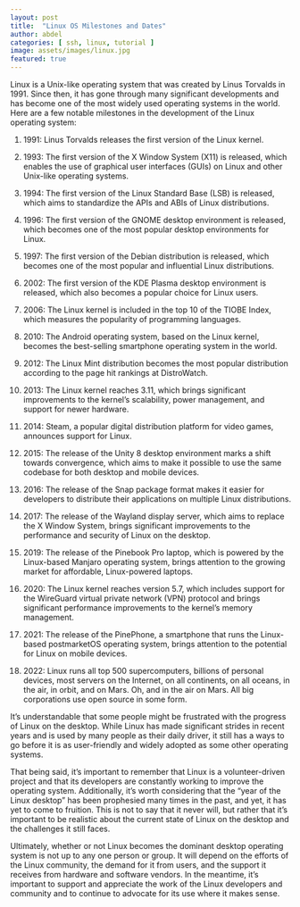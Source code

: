 ```yaml
---
layout: post
title:  "Linux OS Milestones and Dates"
author: abdel
categories: [ ssh, linux, tutorial ]
image: assets/images/linux.jpg
featured: true
---
```

Linux is a Unix-like operating system that was created by Linus Torvalds in 1991. Since then, it has gone through many significant developments and has become one of the most widely used operating systems in the world. Here are a few notable milestones in the development of the Linux operating system:

1. 1991: Linus Torvalds releases the first version of the Linux kernel.
2. 1993: The first version of the X Window System (X11) is released, which enables the use of graphical user interfaces (GUIs) on Linux and other Unix-like operating systems.

3. 1994: The first version of the Linux Standard Base (LSB) is released, which aims to standardize the APIs and ABIs of Linux distributions.

4. 1996: The first version of the GNOME desktop environment is released, which becomes one of the most popular desktop environments for Linux.

5. 1997: The first version of the Debian distribution is released, which becomes one of the most popular and influential Linux distributions.

6. 2002: The first version of the KDE Plasma desktop environment is released, which also becomes a popular choice for Linux users.

7. 2006: The Linux kernel is included in the top 10 of the TIOBE Index, which measures the popularity of programming languages.

8. 2010: The Android operating system, based on the Linux kernel, becomes the best-selling smartphone operating system in the world.

9. 2012: The Linux Mint distribution becomes the most popular distribution according to the page hit rankings at DistroWatch.

10. 2013: The Linux kernel reaches 3.11, which brings significant improvements to the kernel’s scalability, power management, and support for newer hardware.

11. 2014: Steam, a popular digital distribution platform for video games, announces support for Linux.

12. 2015: The release of the Unity 8 desktop environment marks a shift towards convergence, which aims to make it possible to use the same codebase for both desktop and mobile devices.

13. 2016: The release of the Snap package format makes it easier for developers to distribute their applications on multiple Linux distributions.

14. 2017: The release of the Wayland display server, which aims to replace the X Window System, brings significant improvements to the performance and security of Linux on the desktop.

15. 2019: The release of the Pinebook Pro laptop, which is powered by the Linux-based Manjaro operating system, brings attention to the growing market for affordable, Linux-powered laptops.

16. 2020: The Linux kernel reaches version 5.7, which includes support for the WireGuard virtual private network (VPN) protocol and brings significant performance improvements to the kernel’s memory management.

17. 2021: The release of the PinePhone, a smartphone that runs the Linux-based postmarketOS operating system, brings attention to the potential for Linux on mobile devices.

18. 2022: Linux runs all top 500 supercomputers, billions of personal devices, most servers on the Internet, on all continents, on all oceans, in the air, in orbit, and on Mars. Oh, and in the air on Mars. All big corporations use open source in some form.

It’s understandable that some people might be frustrated with the progress of Linux on the desktop. While Linux has made significant strides in recent years and is used by many people as their daily driver, it still has a ways to go before it is as user-friendly and widely adopted as some other operating systems.

That being said, it’s important to remember that Linux is a volunteer-driven project and that its developers are constantly working to improve the operating system. Additionally, it’s worth considering that the “year of the Linux desktop” has been prophesied many times in the past, and yet, it has yet to come to fruition. This is not to say that it never will, but rather that it’s important to be realistic about the current state of Linux on the desktop and the challenges it still faces.

Ultimately, whether or not Linux becomes the dominant desktop operating system is not up to any one person or group. It will depend on the efforts of the Linux community, the demand for it from users, and the support it receives from hardware and software vendors. In the meantime, it’s important to support and appreciate the work of the Linux developers and community and to continue to advocate for its use where it makes sense.

